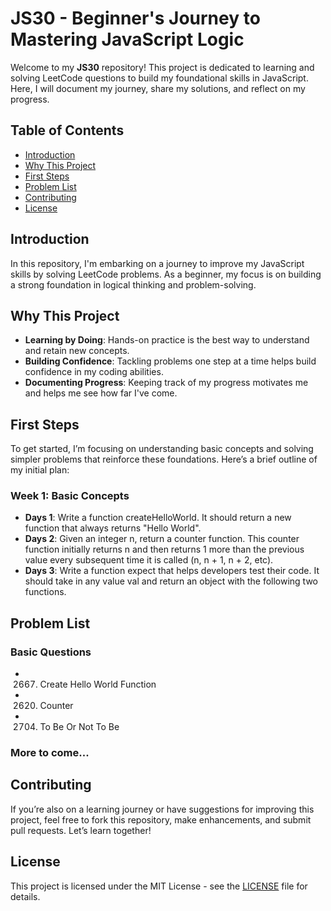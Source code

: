 # JS30 - Beginner's Journey to Mastering JavaScript Logic

Welcome to my **JS30** repository! This project is dedicated to learning and solving LeetCode questions to build my foundational skills in JavaScript. Here, I will document my journey, share my solutions, and reflect on my progress.

## Table of Contents

- [Introduction](#introduction)
- [Why This Project](#why-this-project)
- [First Steps](#first-steps)
- [Problem List](#problem-list)
- [Contributing](#contributing)
- [License](#license)

## Introduction

In this repository, I'm embarking on a journey to improve my JavaScript skills by solving LeetCode problems. As a beginner, my focus is on building a strong foundation in logical thinking and problem-solving.

## Why This Project

- **Learning by Doing**: Hands-on practice is the best way to understand and retain new concepts.
- **Building Confidence**: Tackling problems one step at a time helps build confidence in my coding abilities.
- **Documenting Progress**: Keeping track of my progress motivates me and helps me see how far I've come.

## First Steps

To get started, I’m focusing on understanding basic concepts and solving simpler problems that reinforce these foundations. Here’s a brief outline of my initial plan:

### Week 1: Basic Concepts
- **Days 1**: Write a function createHelloWorld. It should return a new function that always returns "Hello World".
- **Days 2**: Given an integer n, return a counter function. This counter function initially returns n and then returns 1 more than the previous value every subsequent time it is called (n, n + 1, n + 2, etc).
- **Days 3**: Write a function expect that helps developers test their code. It should take in any value val and return an object with the following two functions.




## Problem List

### Basic Questions
- 2667. Create Hello World Function
- 2620. Counter
- 2704. To Be Or Not To Be

### More to come...

## Contributing

If you’re also on a learning journey or have suggestions for improving this project, feel free to fork this repository, make enhancements, and submit pull requests. Let’s learn together!

## License

This project is licensed under the MIT License - see the [LICENSE](LICENSE) file for details.

